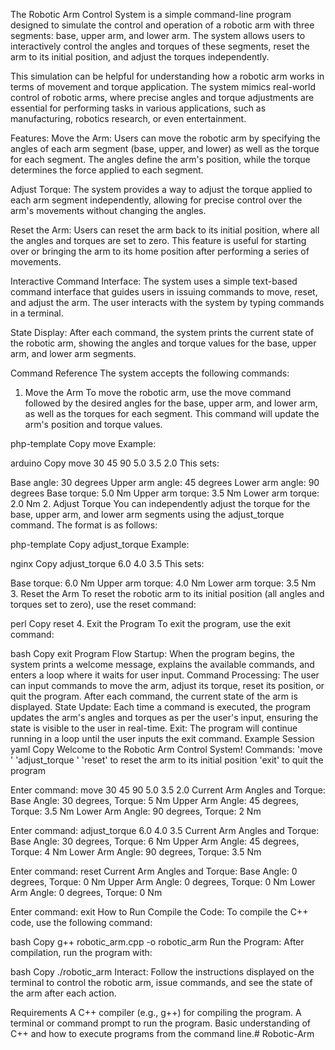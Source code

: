 The Robotic Arm Control System is a simple command-line program designed to simulate the control and operation of a robotic arm with three segments: base, upper arm, and lower arm. The system allows users to interactively control the angles and torques of these segments, reset the arm to its initial position, and adjust the torques independently.

This simulation can be helpful for understanding how a robotic arm works in terms of movement and torque application. The system mimics real-world control of robotic arms, where precise angles and torque adjustments are essential for performing tasks in various applications, such as manufacturing, robotics research, or even entertainment.

Features:
Move the Arm: Users can move the robotic arm by specifying the angles of each arm segment (base, upper, and lower) as well as the torque for each segment. The angles define the arm's position, while the torque determines the force applied to each segment.

Adjust Torque: The system provides a way to adjust the torque applied to each arm segment independently, allowing for precise control over the arm's movements without changing the angles.

Reset the Arm: Users can reset the arm back to its initial position, where all the angles and torques are set to zero. This feature is useful for starting over or bringing the arm to its home position after performing a series of movements.

Interactive Command Interface: The system uses a simple text-based command interface that guides users in issuing commands to move, reset, and adjust the arm. The user interacts with the system by typing commands in a terminal.

State Display: After each command, the system prints the current state of the robotic arm, showing the angles and torque values for the base, upper arm, and lower arm segments.

Command Reference
The system accepts the following commands:

1. Move the Arm
To move the robotic arm, use the move command followed by the desired angles for the base, upper arm, and lower arm, as well as the torques for each segment. This command will update the arm's position and torque values.

php-template
Copy
move <base angle> <upper arm angle> <lower arm angle> <base torque> <upper torque> <lower torque>
Example:

arduino
Copy
move 30 45 90 5.0 3.5 2.0
This sets:

Base angle: 30 degrees
Upper arm angle: 45 degrees
Lower arm angle: 90 degrees
Base torque: 5.0 Nm
Upper arm torque: 3.5 Nm
Lower arm torque: 2.0 Nm
2. Adjust Torque
You can independently adjust the torque for the base, upper arm, and lower arm segments using the adjust_torque command. The format is as follows:

php-template
Copy
adjust_torque <base torque> <upper torque> <lower torque>
Example:

nginx
Copy
adjust_torque 6.0 4.0 3.5
This sets:

Base torque: 6.0 Nm
Upper arm torque: 4.0 Nm
Lower arm torque: 3.5 Nm
3. Reset the Arm
To reset the robotic arm to its initial position (all angles and torques set to zero), use the reset command:

perl
Copy
reset
4. Exit the Program
To exit the program, use the exit command:

bash
Copy
exit
Program Flow
Startup: When the program begins, the system prints a welcome message, explains the available commands, and enters a loop where it waits for user input.
Command Processing: The user can input commands to move the arm, adjust its torque, reset its position, or quit the program. After each command, the current state of the arm is displayed.
State Update: Each time a command is executed, the program updates the arm's angles and torques as per the user's input, ensuring the state is visible to the user in real-time.
Exit: The program will continue running in a loop until the user inputs the exit command.
Example Session
yaml
Copy
Welcome to the Robotic Arm Control System!
Commands:
  'move <base angle> <upper arm angle> <lower arm angle> <base torque> <upper torque> <lower torque>'
  'adjust_torque <base torque> <upper torque> <lower torque>'
  'reset' to reset the arm to its initial position
  'exit' to quit the program

Enter command: move 30 45 90 5.0 3.5 2.0
Current Arm Angles and Torque:
  Base Angle: 30 degrees, Torque: 5 Nm
  Upper Arm Angle: 45 degrees, Torque: 3.5 Nm
  Lower Arm Angle: 90 degrees, Torque: 2 Nm

Enter command: adjust_torque 6.0 4.0 3.5
Current Arm Angles and Torque:
  Base Angle: 30 degrees, Torque: 6 Nm
  Upper Arm Angle: 45 degrees, Torque: 4 Nm
  Lower Arm Angle: 90 degrees, Torque: 3.5 Nm

Enter command: reset
Current Arm Angles and Torque:
  Base Angle: 0 degrees, Torque: 0 Nm
  Upper Arm Angle: 0 degrees, Torque: 0 Nm
  Lower Arm Angle: 0 degrees, Torque: 0 Nm

Enter command: exit
How to Run
Compile the Code: To compile the C++ code, use the following command:

bash
Copy
g++ robotic_arm.cpp -o robotic_arm
Run the Program: After compilation, run the program with:

bash
Copy
./robotic_arm
Interact: Follow the instructions displayed on the terminal to control the robotic arm, issue commands, and see the state of the arm after each action.

Requirements
A C++ compiler (e.g., g++) for compiling the program.
A terminal or command prompt to run the program.
Basic understanding of C++ and how to execute programs from the command line.# Robotic-Arm
